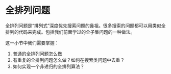 # 全排列问题

全排列问题是“排列式”深度优先搜索问题的鼻祖。很多搜索的问题都可以用类似全排列的代码来完成。包括我们前面学过的全子集问题的一种做法。

这一小节中我们需要掌握：

1. 普通的全排列问题怎么做
2. 有重复的全排列问题怎么做？如何在搜索类问题中去重？
3. 如何实现一个非递归的全排列算法？
